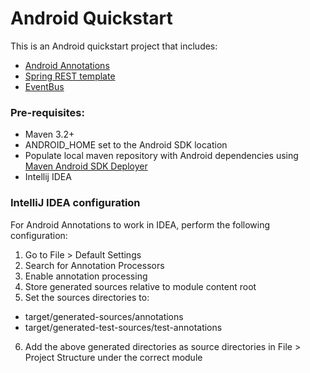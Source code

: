 # Android Quickstart

This is an Android quickstart project that includes:

* [Android Annotations](http://androidannotations.org/)
* [Spring REST template](https://github.com/excilys/androidannotations/wiki/Rest%20API)
* [EventBus](https://github.com/greenrobot/EventBus)

### Pre-requisites:

* Maven 3.2+
* ANDROID_HOME set to the Android SDK location
* Populate local maven repository with Android dependencies using [Maven Android SDK Deployer](https://github.com/simpligility/maven-android-sdk-deployer)
* Intellij IDEA

### IntelliJ IDEA configuration

For Android Annotations to work in IDEA, perform the following configuration:

1. Go to File > Default Settings
2. Search for Annotation Processors
3. Enable annotation processing
4. Store generated sources relative to module content root
5. Set the sources directories to:
* target/generated-sources/annotations
* target/generated-test-sources/test-annotations
6. Add the above generated directories as source directories in File > Project Structure under the correct module
